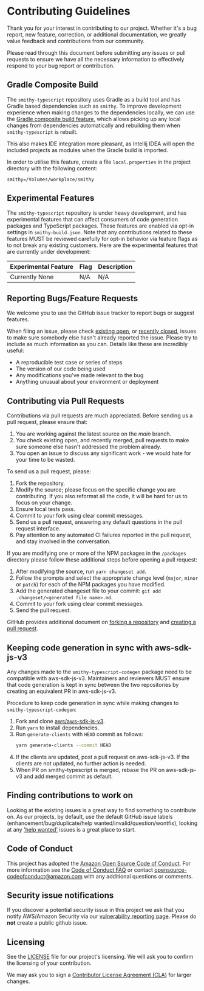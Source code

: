 # Contributing Guidelines

Thank you for your interest in contributing to our project. Whether it's a bug report, new feature, correction, or additional
documentation, we greatly value feedback and contributions from our community.

Please read through this document before submitting any issues or pull requests to ensure we have all the necessary
information to effectively respond to your bug report or contribution.

## Gradle Composite Build
The `smithy-typescript` repository uses Gradle as a build tool and has Gradle based dependencies such as `smithy`.
To improve development experience when making changes to the dependencies locally, we can
use the [Gradle composite build feature](https://docs.gradle.org/current/userguide/composite_builds.html),
which allows picking up any local changes from dependencies automatically and rebuilding them when `smithy-typescript` is rebuilt.

This also makes IDE integration more pleasant, as Intellij IDEA will open the included projects as modules when the Gradle build is imported.

In order to utilise this feature, create a file `local.properties` in the project directory with the following content:

```
smithy=/Volumes/workplace/smithy
```

## Experimental Features

The `smithy-typescript` repository is under heavy development, and has experimental features that can affect consumers
of code generation packages and TypeScript packages. These features are enabled via opt-in settings in
`smithy-build.json`. Note that any contributions related to these features MUST be reviewed carefully for opt-in
behavior via feature flags as to not break any existing customers. Here are the experimental features that are currently
under development:

Experimental Feature | Flag                          | Description
---------------------|-------------------------------|------------
Currently None | N/A | N/A

## Reporting Bugs/Feature Requests

We welcome you to use the GitHub issue tracker to report bugs or suggest features.

When filing an issue, please check [existing open](https://github.com/awslabs/smithy-typescript/issues), or [recently closed](https://github.com/awslabs/smithy-typescript/issues?utf8=%E2%9C%93&q=is%3Aissue%20is%3Aclosed%20), issues to make sure somebody else hasn't already
reported the issue. Please try to include as much information as you can. Details like these are incredibly useful:

* A reproducible test case or series of steps
* The version of our code being used
* Any modifications you've made relevant to the bug
* Anything unusual about your environment or deployment


## Contributing via Pull Requests
Contributions via pull requests are much appreciated. Before sending us a pull request, please ensure that:

1. You are working against the latest source on the *main* branch.
2. You check existing open, and recently merged, pull requests to make sure someone else hasn't addressed the problem already.
3. You open an issue to discuss any significant work - we would hate for your time to be wasted.

To send us a pull request, please:

1. Fork the repository.
2. Modify the source; please focus on the specific change you are contributing. If you also reformat all the code, it will be hard for us to focus on your change.
3. Ensure local tests pass.
4. Commit to your fork using clear commit messages.
5. Send us a pull request, answering any default questions in the pull request interface.
6. Pay attention to any automated CI failures reported in the pull request, and stay involved in the conversation.

If you are modifying one or more of the NPM packages in the `/packages` directory please follow these additional steps before opening a pull request:

1. After modifying the source, run `yarn changeset add`.
2. Follow the prompts and select the appropriate change level (`major`, `minor` or `patch`) for each of the NPM packages you have modified.
3. Add the generated changeset file to your commit: `git add .changeset/<generated file name>.md`.
4. Commit to your fork using clear commit messages.
5. Send the pull request.

GitHub provides additional document on [forking a repository](https://help.github.com/articles/fork-a-repo/) and
[creating a pull request](https://help.github.com/articles/creating-a-pull-request/).

## Keeping code generation in sync with aws-sdk-js-v3

Any changes made to the `smithy-typescript-codegen` package need to be compatible with aws-sdk-js-v3. Maintainers and reviewers
MUST ensure that code generation is kept in sync between the two repositories by creating an equivalent PR in aws-sdk-js-v3.

Procedure to keep code generation in sync while making changes to `smithy-typescript-codegen`:
1. Fork and clone [aws/aws-sdk-js-v3][aws-sdk-js-v3].
2. Run `yarn` to install dependencies.
3. Run `generate-clients` with `HEAD` commit as follows:
    ```sh
    yarn generate-clients --commit HEAD
    ```
4. If the clients are updated, post a pull request on aws-sdk-js-v3. If the clients are not updated, no further action is needed.
5. When PR on smithy-typescript is merged, rebase the PR on aws-sdk-js-v3 and add merged commit as default.

## Finding contributions to work on
Looking at the existing issues is a great way to find something to contribute on. As our projects, by default, use the default GitHub issue labels (enhancement/bug/duplicate/help wanted/invalid/question/wontfix), looking at any ['help wanted'](https://github.com/awslabs/smithy-typescript/labels/help%20wanted) issues is a great place to start.


## Code of Conduct
This project has adopted the [Amazon Open Source Code of Conduct](https://aws.github.io/code-of-conduct).
For more information see the [Code of Conduct FAQ](https://aws.github.io/code-of-conduct-faq) or contact
opensource-codeofconduct@amazon.com with any additional questions or comments.


## Security issue notifications
If you discover a potential security issue in this project we ask that you notify AWS/Amazon Security via our [vulnerability reporting page](http://aws.amazon.com/security/vulnerability-reporting/). Please do **not** create a public github issue.


## Licensing

See the [LICENSE](https://github.com/awslabs/smithy-typescript/blob/main/LICENSE) file for our project's licensing. We will ask you to confirm the licensing of your contribution.

We may ask you to sign a [Contributor License Agreement (CLA)](http://en.wikipedia.org/wiki/Contributor_License_Agreement) for larger changes.

[aws-sdk-js-v3]: https://github.com/aws/aws-sdk-js-v3
